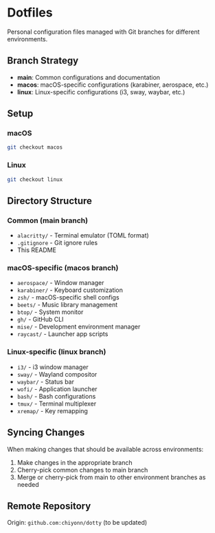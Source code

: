 # Dotfiles

Personal configuration files managed with Git branches for different environments.

## Branch Strategy

- **main**: Common configurations and documentation
- **macos**: macOS-specific configurations (karabiner, aerospace, etc.)
- **linux**: Linux-specific configurations (i3, sway, waybar, etc.)

## Setup

### macOS
```bash
git checkout macos
```

### Linux
```bash
git checkout linux
```

## Directory Structure

### Common (main branch)
- `alacritty/` - Terminal emulator (TOML format)
- `.gitignore` - Git ignore rules
- This README

### macOS-specific (macos branch)
- `aerospace/` - Window manager
- `karabiner/` - Keyboard customization
- `zsh/` - macOS-specific shell configs
- `beets/` - Music library management
- `btop/` - System monitor
- `gh/` - GitHub CLI
- `mise/` - Development environment manager
- `raycast/` - Launcher app scripts

### Linux-specific (linux branch)
- `i3/` - i3 window manager
- `sway/` - Wayland compositor
- `waybar/` - Status bar
- `wofi/` - Application launcher
- `bash/` - Bash configurations
- `tmux/` - Terminal multiplexer
- `xremap/` - Key remapping

## Syncing Changes

When making changes that should be available across environments:

1. Make changes in the appropriate branch
2. Cherry-pick common changes to main branch
3. Merge or cherry-pick from main to other environment branches as needed

## Remote Repository

Origin: `github.com:chiyonn/dotty` (to be updated)